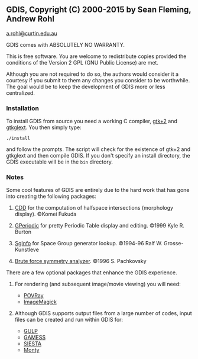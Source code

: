 ## GDIS, Copyright (C) 2000-2015 by Sean Fleming, Andrew Rohl

<a.rohl@curtin.edu.au>

GDIS comes with ABSOLUTELY NO WARRANTY.

This is free software. You are welcome to redistribute copies provided the conditions of the Version 2 GPL (GNU Public License) are met.

Although you are not required to do so, the authors would consider it a courtesy if you submit to them any changes you consider to be worthwhile. The goal would be to keep the development of GDIS more
or less centralized.

### Installation

To install GDIS from source you need a working C compiler, [gtk+2](http://www.gtk.org) and [gtkglext](https://projects.gnome.org/gtkglext/index.html). You then simply type:
```
./install
```
and follow the prompts. The script will check for the existence of gtk+2 and  gtkglext and then compile GDIS. If you don't specify an install directory, the GDIS executable will be in the `bin` directory.
 
### Notes

Some cool features of GDIS are entirely due to the hard work that has gone into creating the following packages:

1. [CDD](http://www.inf.ethz.ch/personal/fukudak/cdd_home/) for the computation of halfspace intersections (morphology display).
	&copy;Komei Fukuda

2. [GPeriodic](http://www.frantz.fi/software/gperiodic.php) for pretty Periodic Table display and editing.
	&copy;1999 Kyle R. Burton 

3. [SgInfo](http://cci.lbl.gov/sginfo/) for Space Group generator lookup.
	&copy;1994-96 Ralf W. Grosse-Kunstleve

4. [Brute force symmetry analyzer](http://www.cobalt.chem.ucalgary.ca/ps/symmetry/).
	&copy;1996 S. Pachkovsky 

There are a few optional packages that enhance the GDIS experience.

1. For rendering (and subsequent image/movie viewing) you will need:
	- [POVRay](http://www.povray.org)
	- [ImageMagick](http://imagemagick.org)

2. Although GDIS supports output files from a large number of codes, input files can be created and run within GDIS for:
	- [GULP](http://nanochemistry.curtin.edu.au/gulp/)
	- [GAMESS](http://www.msg.chem.iastate.edu/GAMESS/)
	- [SIESTA](http://departments.icmab.es/leem/siesta/)
	- [Monty](http://www.vsc.science.ru.nl/deij/monty.html)



